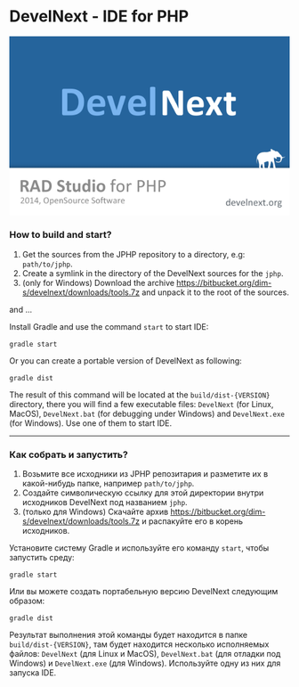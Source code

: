 DevelNext - IDE for PHP
=======================

![DevelNext](src/main/resources/images/splash.png)


### How to build and start?

1. Get the sources from the JPHP repository to a directory, e.g: `path/to/jphp`.
2. Create a symlink in the directory of the DevelNext sources for the `jphp`.
3. (only for Windows) Download the archive https://bitbucket.org/dim-s/develnext/downloads/tools.7z and unpack it to the root of the sources.

and ...

Install Gradle and use the command `start` to start IDE:

    gradle start


Or you can create a portable version of DevelNext as following:

    gradle dist

The result of this command will be located at the `build/dist-{VERSION}` directory, there you will
find a few executable files: `DevelNext` (for Linux, MacOS), `DevelNext.bat` (for debugging under Windows) and
`DevelNext.exe` (for Windows). Use one of them to start IDE.

---

### Как собрать и запустить?

1. Возьмите все исходники из JPHP репозитария и разметите их в какой-нибудь папке, например `path/to/jphp`.
2. Создайте символическую ссылку для этой директории внутри исходников DevelNext под названием `jphp`.
3. (только для Windows) Скачайте архив https://bitbucket.org/dim-s/develnext/downloads/tools.7z и распакуйте его в корень исходников.

Установите систему Gradle и используйте его команду `start`, чтобы запустить среду:

    gradle start

Или вы можете создать портабельную версию DevelNext следующим образом:

    gradle dist

Результат выполнения этой команды будет находится в папке `build/dist-{VERSION}`, там будет находится
несколько исполняемых файлов: `DevelNext` (для Linux и MacOS), `DevelNext.bat` (для отладки под Windows) и
`DevelNext.exe` (для Windows). Используйте одну из них для запуска IDE.
